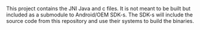 This project contains the JNI Java and c files. It is not meant to be built but included as a 
submodule to Android/OEM SDK-s. The SDK-s will include the source code from this repository and use 
their systems to build the binaries.